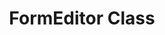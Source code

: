---
title: FormEditor Class
type: docs
weight: 100
url: pt/net/formeditor-class/
description: Esta seção explica como trabalhar com Aspose.PDF Facades usando a classe FormEditor.
lastmod: "2021-06-05"
draft: false
sitemap:
    changefreq: "weekly"
    priority: 0.7
---